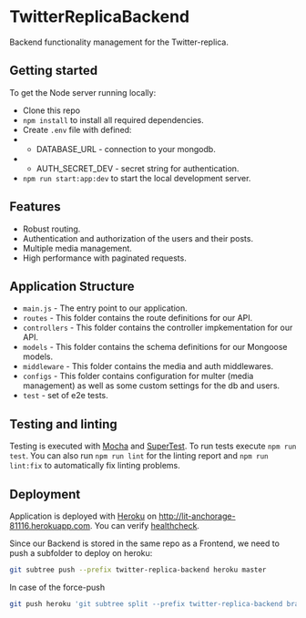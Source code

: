 # TwitterReplicaBackend

Backend functionality management for the Twitter-replica.

## Getting started

To get the Node server running locally:

- Clone this repo
- `npm install` to install all required dependencies.
- Create `.env` file with defined:
- - DATABASE_URL - connection to your mongodb.
- - AUTH_SECRET_DEV - secret string for authentication.
- `npm run start:app:dev` to start the local development server.

## Features

- Robust routing.
- Authentication and authorization of the users and their posts.
- Multiple media management.
- High performance with paginated requests.

## Application Structure

- `main.js` - The entry point to our application.
- `routes` - This folder contains the route definitions for our API.
- `controllers` - This folder contains the controller impkementation for our API.
- `models` - This folder contains the schema definitions for our Mongoose models.
- `middleware` - This folder contains the media and auth middlewares.
- `configs` - This folder contains configuration for multer (media management) as well as some custom settings for the db and users.
- `test` - set of e2e tests.

## Testing and linting

Testing is executed with [Mocha](https://mochajs.org/) and [SuperTest](https://github.com/visionmedia/supertest).
To run tests execute `npm run test`. You can also run `npm run lint` for the linting report and
`npm run lint:fix` to automatically fix linting problems.

## Deployment

Application is deployed with [Heroku](https://devcenter.heroku.com/articles/deploying-nodejs) on
http://lit-anchorage-81116.herokuapp.com. You can verify [healthcheck](http://lit-anchorage-81116.herokuapp.com/api).

Since our Backend is stored in the same repo as a Frontend, we need to push a subfolder to deploy on heroku:

```bash
git subtree push --prefix twitter-replica-backend heroku master
```

In case of the force-push

```bash
git push heroku 'git subtree split --prefix twitter-replica-backend branch':master --force
```
